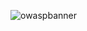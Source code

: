 ![owaspbanner](https://user-images.githubusercontent.com/76610273/225017010-c7336d8e-ba68-4a09-a97d-277361d13eba.jpeg)
